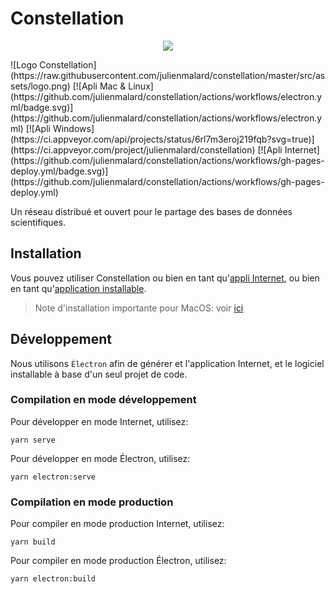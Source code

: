 # Constellation
<p align="center">
  <a href="https://codecov.io/gh/reseau-constellation/constellation" > 
    <img src="https://codecov.io/gh/reseau-constellation/constellation/branch/master/graph/badge.svg?token=c8BPlMOwzM"/> 
  </a>
</p>
![Logo Constellation](https://raw.githubusercontent.com/julienmalard/constellation/master/src/assets/logo.png)  
[![Apli Mac & Linux](https://github.com/julienmalard/constellation/actions/workflows/electron.yml/badge.svg)](https://github.com/julienmalard/constellation/actions/workflows/electron.yml)
[![Apli Windows](https://ci.appveyor.com/api/projects/status/6rl7m3eroj219fqb?svg=true)](https://ci.appveyor.com/project/julienmalard/constellation)
[![Apli Internet](https://github.com/julienmalard/constellation/actions/workflows/gh-pages-deploy.yml/badge.svg)](https://github.com/julienmalard/constellation/actions/workflows/gh-pages-deploy.yml)

Un réseau distribué et ouvert pour le partage des bases de données scientifiques.

## Installation
Vous pouvez utiliser Constellation ou bien en tant qu'[appli Internet](https://réseau-constellation.ca), ou bien en tant qu'[application installable](https://github.com/reseau-constellation/constellation/releases).
> Note d'installation importante pour MacOS: voir [ici](https://www.cnet.com/tech/computing/how-to-install-unidentified-app-on-a-macbook/)

## Développement
Nous utilisons `Électron` afin de générer et l'application Internet,
et le logiciel installable à base d'un seul projet de code.


### Compilation en mode développement
Pour développer en mode Internet, utilisez:
```
yarn serve
```

Pour développer en mode Électron, utilisez:
```
yarn electron:serve
```

### Compilation en mode production
Pour compiler en mode production Internet, utilisez:
```
yarn build
```

Pour compiler en mode production Électron, utilisez:
```
yarn electron:build
```

